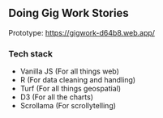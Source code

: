 ## Doing Gig Work Stories
Prototype: https://gigwork-d64b8.web.app/
### Tech stack
- Vanilla JS (For all things web)
- R (For data cleaning and handling)
- Turf (For all things geospatial)
- D3 (For all the charts)
- Scrollama (For scrollytelling)
